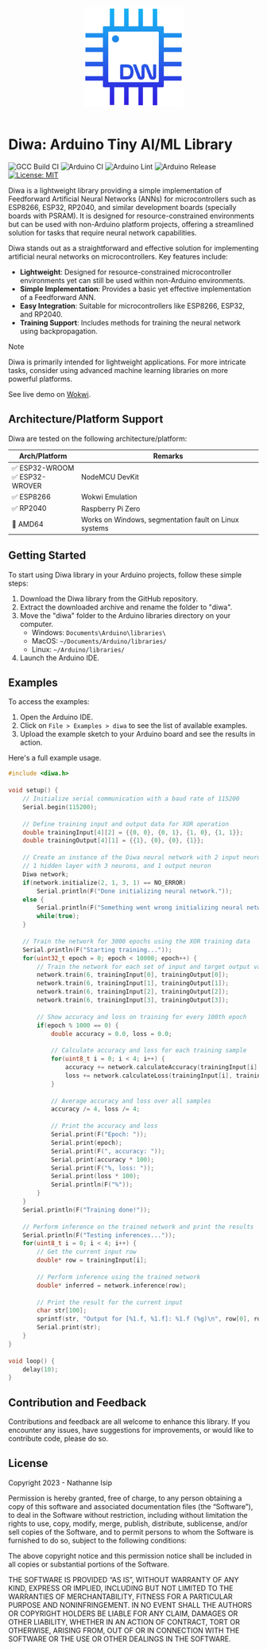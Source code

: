 <p align="center">
    <img src="https://github.com/nthnn/diwa/blob/main/logo.png" width="200" />
    <br/><br/>
    <h1>Diwa: Arduino Tiny AI/ML Library</h1>
</p>

![GCC Build CI](https://github.com/nthnn/diwa/actions/workflows/gcc_build_ci.yml/badge.svg)
![Arduino CI](https://github.com/nthnn/diwa/actions/workflows/arduino_ci.yml/badge.svg)
![Arduino Lint](https://github.com/nthnn/diwa/actions/workflows/arduino_lint.yml/badge.svg)
![Arduino Release](https://img.shields.io/badge/Library%20Manager-v0.0.5-red?logo=Arduino)
[![License: MIT](https://img.shields.io/badge/License-MIT-yellow.svg)](https://github.com/nthnn/diwa/blob/main/LICENSE)

Diwa is a lightweight library providing a simple implementation of Feedforward Artificial Neural Networks (ANNs) for microcontrollers such as ESP8266, ESP32, RP2040, and similar development boards (specially boards with PSRAM). It is designed for resource-constrained environments but can be used with non-Arduino platform projects, offering a streamlined solution for tasks that require neural network capabilities.

Diwa stands out as a straightforward and effective solution for implementing artificial neural networks on microcontrollers. Key features include:

- **Lightweight**: Designed for resource-constrained microcontroller environments yet can still be used within non-Arduino environments.
- **Simple Implementation**: Provides a basic yet effective implementation of a Feedforward ANN.
- **Easy Integration**: Suitable for microcontrollers like ESP8266, ESP32, and RP2040.
- **Training Support**: Includes methods for training the neural network using backpropagation.

> [!NOTE]
> Diwa is primarily intended for lightweight applications. For more intricate tasks, consider using advanced machine learning libraries on more powerful platforms.

See live demo on [Wokwi](https://wokwi.com/projects/387551593748039681).

## Architecture/Platform Support

Diwa are tested on the following architecture/platform:

| Arch/Platform                              | Remarks                                              |
|--------------------------------------------|------------------------------------------------------|
| ✅ ESP32-WROOM<br/>✅ ESP32-WROVER        | NodeMCU DevKit                                        |
| ✅ ESP8266                                | Wokwi Emulation                                       |
| ✅ RP2040                                 | Raspberry Pi Zero                                     |
| 🔼 AMD64                                  | Works on Windows, segmentation fault on Linux systems |

## Getting Started

To start using Diwa library in your Arduino projects, follow these simple steps:

1. Download the Diwa library from the GitHub repository.
2. Extract the downloaded archive and rename the folder to "diwa".
3. Move the "diwa" folder to the Arduino libraries directory on your computer.
    - Windows: `Documents\Arduino\libraries\`
    - MacOS: `~/Documents/Arduino/libraries/`
    - Linux: `~/Arduino/libraries/`
4. Launch the Arduino IDE.

## Examples

To access the examples:

1. Open the Arduino IDE.
2. Click on `File > Examples > diwa` to see the list of available examples.
3. Upload the example sketch to your Arduino board and see the results in action.

Here's a full example usage.
```cpp
#include <diwa.h>

void setup() {
    // Initialize serial communication with a baud rate of 115200
    Serial.begin(115200);

    // Define training input and output data for XOR operation
    double trainingInput[4][2] = {{0, 0}, {0, 1}, {1, 0}, {1, 1}};
    double trainingOutput[4][1] = {{1}, {0}, {0}, {1}};

    // Create an instance of the Diwa neural network with 2 input neurons,
    // 1 hidden layer with 3 neurons, and 1 output neuron
    Diwa network;
    if(network.initialize(2, 1, 3, 1) == NO_ERROR)
        Serial.println(F("Done initializing neural network."));
    else {
        Serial.println(F("Something went wrong initializing neural network."));
        while(true);
    }

    // Train the network for 3000 epochs using the XOR training data
    Serial.println(F("Starting training..."));
    for(uint32_t epoch = 0; epoch < 10000; epoch++) {
        // Train the network for each set of input and target output values
        network.train(6, trainingInput[0], trainingOutput[0]);
        network.train(6, trainingInput[1], trainingOutput[1]);
        network.train(6, trainingInput[2], trainingOutput[2]);
        network.train(6, trainingInput[3], trainingOutput[3]);

        // Show accuracy and loss on training for every 100th epoch
        if(epoch % 1000 == 0) {
            double accuracy = 0.0, loss = 0.0;

            // Calculate accuracy and loss for each training sample
            for(uint8_t i = 0; i < 4; i++) {
                accuracy += network.calculateAccuracy(trainingInput[i], trainingOutput[i], 3);
                loss += network.calculateLoss(trainingInput[i], trainingOutput[i], 3);
            }

            // Average accuracy and loss over all samples
            accuracy /= 4, loss /= 4;

            // Print the accuracy and loss
            Serial.print(F("Epoch: "));
            Serial.print(epoch);
            Serial.print(F(", accuracy: "));
            Serial.print(accuracy * 100);
            Serial.print(F("%, loss: "));
            Serial.print(loss * 100);
            Serial.println(F("%"));
        }
    }
    Serial.println(F("Training done!"));

    // Perform inference on the trained network and print the results
    Serial.println(F("Testing inferences..."));
    for(uint8_t i = 0; i < 4; i++) {
        // Get the current input row
        double* row = trainingInput[i];

        // Perform inference using the trained network
        double* inferred = network.inference(row);

        // Print the result for the current input
        char str[100];
        sprintf(str, "Output for [%1.f, %1.f]: %1.f (%g)\n", row[0], row[1], inferred[0], inferred[0]);
        Serial.print(str);
    }
}

void loop() {
    delay(10);
}
```

## Contribution and Feedback

Contributions and feedback are all welcome to enhance this library. If you encounter any issues, have suggestions for improvements, or would like to contribute code, please do so.

## License

Copyright 2023 - Nathanne Isip

Permission is hereby granted, free of charge, to any person obtaining a copy of this software and associated documentation files (the “Software”), to deal in the Software without restriction, including without limitation the rights to use, copy, modify, merge, publish, distribute, sublicense, and/or sell copies of the Software, and to permit persons to whom the Software is furnished to do so, subject to the following conditions:

The above copyright notice and this permission notice shall be included in all copies or substantial portions of the Software.

THE SOFTWARE IS PROVIDED “AS IS”, WITHOUT WARRANTY OF ANY KIND, EXPRESS OR IMPLIED, INCLUDING BUT NOT LIMITED TO THE WARRANTIES OF MERCHANTABILITY, FITNESS FOR A PARTICULAR PURPOSE AND NONINFRINGEMENT. IN NO EVENT SHALL THE AUTHORS OR COPYRIGHT HOLDERS BE LIABLE FOR ANY CLAIM, DAMAGES OR OTHER LIABILITY, WHETHER IN AN ACTION OF CONTRACT, TORT OR OTHERWISE, ARISING FROM, OUT OF OR IN CONNECTION WITH THE SOFTWARE OR THE USE OR OTHER DEALINGS IN THE SOFTWARE.